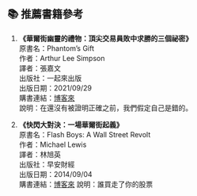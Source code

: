 ## 📚 推薦書籍參考

1. **《華爾街幽靈的禮物：頂尖交易員敗中求勝的三個祕密》**  
   原書名：Phantom’s Gift  
   作者：Arthur Lee Simpson  
   譯者：張嘉文  
   出版社：一起來出版  
   出版日期：2021/09/29  
   購書連結：[博客來](https://www.books.com.tw/products/0010903585)  
   說明：在還沒有被證明正確之前，我們假定自己是錯的。  

2. **《快閃大對決：一場華爾街起義》**  
   原書名：Flash Boys: A Wall Street Revolt  
   作者：Michael Lewis  
   譯者：林旭英  
   出版社：早安財經  
   出版日期：2014/09/04  
   購書連結：[博客來](https://www.books.com.tw/products/0010648691)
   說明：誰買走了你的股票  
